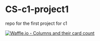 # CS-c1-project1

repo for the first project for c1

[![Waffle.io - Columns and their card count](https://badge.waffle.io/Jonjy/CS-c1-project1.svg?columns=all&logoColor=FF00F0)](https://waffle.io/Jonjy/CS-c1-project1)
